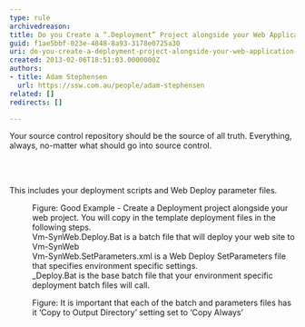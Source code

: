 ```yaml
---
type: rule
archivedreason: 
title: Do you Create a “.Deployment” Project alongside your Web Application for any additional deployment steps?
guid: f1ae5bbf-023e-4848-8a93-3178e0725a30
uri: do-you-create-a-deployment-project-alongside-your-web-application-for-any-additional-deployment-steps
created: 2013-02-06T18:51:03.0000000Z
authors:
- title: Adam Stephensen
  url: https://ssw.com.au/people/adam-stephensen
related: []
redirects: []

---
```



<p>Your source control repository should be the source of all truth. Everything, always, no-matter what should go into source control.</p>
<br><excerpt class='endintro'></excerpt><br>
<p>This includes your deployment scripts and Web Deploy parameter files.</p><dl class="goodImage"><dt>
      <img src="/TFS/Rules-to-Better-Continuous-Deployment/PublishingImages/deployment-project.jpg" alt="" />
   </dt><dd>Figure&#58; Good Example - Create a Deployment project alongside your web project.  You will copy in the template deployment files in the following steps.<br> Vm-SynWeb.Deploy.Bat is a batch  file that will deploy your web site to Vm-SynWeb<br> Vm-SynWeb.SetParameters.xml is a Web Deploy SetParameters file that specifies environment specific settings.<br> _Deploy.Bat is the base batch file that your environment specific deployment batch files will call.</dd></dl><dl class="image"><dt>
      <img src="/TFS/Rules-to-Better-Continuous-Deployment/PublishingImages/deployment-project-copy.jpg" alt="" />
   </dt><dd>Figure&#58; It is important that each of the batch and parameters files has it ‘Copy to Output Directory’ setting set to ‘Copy Always’</dd></dl>


